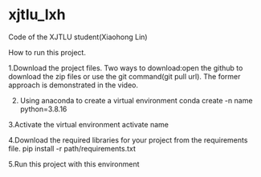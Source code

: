 # xjtlu_lxh
Code of the  XJTLU student(Xiaohong Lin)

How to run this project.

1.Download the project files. Two ways to download:open the github to download the zip files or use the git command(git pull url). The former approach is demonstrated in the video.

2. Using anaconda to create a virtual environment
conda create -n name python=3.8.16

3.Activate the virtual environment
activate name

4.Download the required libraries for your project from the requirements file.
pip install -r path/requirements.txt

5.Run this project with this environment
